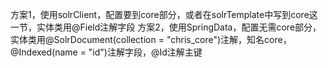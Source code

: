 方案1，使用solrClient，配置要到core部分，或者在solrTemplate中写到core这一节，实体类用@Field注解字段
方案2，使用SpringData，配置无需core部分，实体类用@SolrDocument(collection = "chris_core")注解，知名core，@Indexed(name = "id")注解字段，@Id注解主键